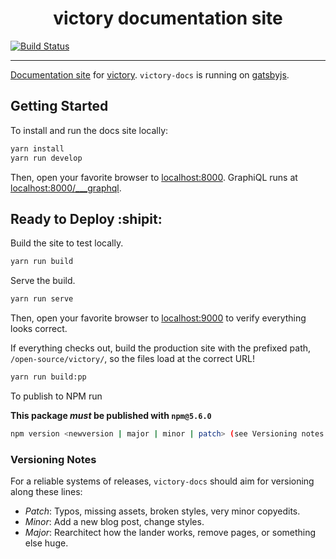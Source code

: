 <h1 align="center">victory documentation site</h1>

[![Build Status](https://travis-ci.org/FormidableLabs/victory-docs.svg?branch=master)](https://travis-ci.org/FormidableLabs/victory-docs)

***

[Documentation site](https://formidable.com/open-source/victory/) for [victory](https://github.com/FormidableLabs/victory). `victory-docs` is running on [gatsbyjs](gatsbyjs.org).


## Getting Started

To install and run the docs site locally:

```bash
yarn install
yarn run develop
```

Then, open your favorite browser to [localhost:8000](http://localhost:8000/). GraphiQL runs at [localhost:8000/___graphql](http://localhost:8000/___graphql).

## Ready to Deploy :shipit:

Build the site to test locally.

```bash
yarn run build
```

Serve the build.

```bash
yarn run serve
```

Then, open your favorite browser to [localhost:9000](http://localhost:9000/) to verify everything looks correct.

If everything checks out, build the production site with the prefixed path, `/open-source/victory/`, so the files load at the correct URL!

```bash
yarn run build:pp
```

To publish to NPM run

**This package _must_ be published with `npm@5.6.0`**

```bash
npm version <newversion | major | minor | patch> (see Versioning notes below)
```

### Versioning Notes

For a reliable systems of releases, `victory-docs` should aim for versioning along these lines:

- *Patch*: Typos, missing assets, broken styles, very minor copyedits.
- *Minor*: Add a new blog post, change styles.
- *Major*: Rearchitect how the lander works, remove pages, or something else huge.


